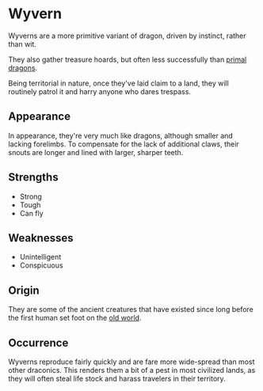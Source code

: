 # Wyvern
Wyverns are a more primitive variant of dragon, driven by instinct, rather than wit. 

They also gather treasure hoards, but often less successfully than [primal dragons](primal-dragon). 

Being territorial in nature, once they've laid claim to a land, they will routinely patrol it and harry anyone who dares trespass. 

## Appearance
In appearance, they're very much like dragons, although smaller and lacking forelimbs. To compensate for the lack of additional claws, their snouts are longer and lined with larger, sharper teeth. 

## Strengths
* Strong
* Tough
* Can fly

## Weaknesses
* Unintelligent
* Conspicuous

## Origin
They are some of the ancient creatures that have existed since long before the first human set foot on the [old world](../../world/world). 

## Occurrence
Wyverns reproduce fairly quickly and are fare more wide-spread than most other draconics. This renders them a bit of a pest in most civilized lands, as they will often steal life stock and harass travelers in their territory. 